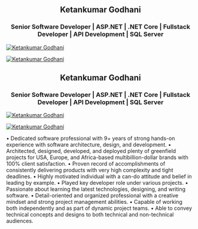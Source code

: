 <h2 align="center">Ketankumar Godhani</h2>
<h3 align="center">Senior Software Developer | ASP.NET | .NET Core | Fullstack Developer | API Development | SQL Server</h3>

<p align="left"><a href="https://github.com/godhaniketan"><img src="https://komarev.com/ghpvc/?username=godhaniketan&label=Profile%20views&color=0e75b6&style=flat" alt="Ketankumar Godhani" /></a></p>

<p align="left"> <a href="https://github.com/godhaniketan"><img src="https://github-profile-trophy.vercel.app/?username=godhaniketan" alt="Ketankumar Godhani" /></a> </p>

<h2 align="center">Ketankumar Godhani</h2>
<h3 align="center">Senior Software Developer | ASP.NET | .NET Core | Fullstack Developer | API Development | SQL Server</h3>

<p align="left"><a href="https://github.com/godhaniketan"><img src="https://komarev.com/ghpvc/?username=godhaniketan&label=Profile%20views&color=0e75b6&style=flat" alt="Ketankumar Godhani" /></a></p>

<p align="left"> <a href="https://github.com/godhaniketan"><img src="https://github-profile-trophy.vercel.app/?username=godhaniketan" alt="Ketankumar Godhani" /></a> </p>

• Dedicated software professional with 9+ years of strong hands-on experience with software architecture, design, and development.
• Architected, designed, developed, and deployed plenty of greenfield projects for USA, Europe, and Africa-based multibillion-dollar brands with 100% client satisfaction.
• Proven record of accomplishments of consistently delivering products with very high complexity and tight deadlines.
• Highly motivated individual with a can-do attitude and belief in leading by example.
• Played key developer role under various projects.
• Passionate about learning the latest technologies, designing, and writing software.
• Detail-oriented and organized professional with a creative mindset and strong project management abilities.
• Capable of working both independently and as part of dynamic project teams.
• Able to convey technical concepts and designs to both technical and non-technical audiences.
